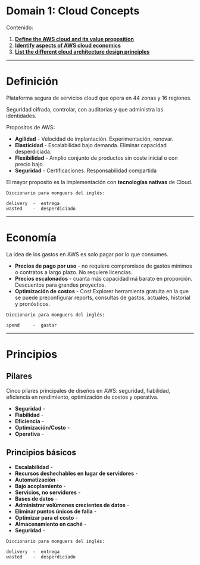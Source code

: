 # **Domain 1: Cloud Concepts**

Contenido:
  1. [**Define the AWS cloud and its value proposition**](#Definición)
  2. [**Identify aspects of AWS cloud economics**](#Economía)
  3. [**List the different cloud architecture design principles**](#Principios)

---

# Definición

Plataforma segura de servicios cloud que opera en 44 zonas y 16 regiones.

Seguridad cifrada, controlar, con auditorias y que administra las identidades.

Propositos de AWS:

- **Agilidad** - Velocidad de implantación. Experimentación, renovar.
- **Elasticidad** - Escalabilidad bajo demanda. Eliminar capacidad desperdiciada.
- **Flexibilidad** - Amplio conjunto de productos sin coste inicial o con precio bajo.
- **Seguridad** - Certificaciones. Responsabilidad compartida

El mayor proposito es la implementación con **tecnologías nativas** de Cloud.

~~~
Diccionario para monguers del inglés:

delivery  -  entrega
wasted    -  desperdiciado
~~~

---
# Economía

La idea de los gastos en AWS es solo pagar por lo que consumes.
- **Precios de pago por uso** - no requiere compromisos de gastos mínimos o contratos a largo plazo. No requiere licencias.
- **Precios escalonados** - cuanta más capacidad má barato en proporción. Descuentos para grandes proyectos.
- **Optimización de costos** - Cost Explorer herramienta gratuita en la que se puede preconfigurar reports, consultas de gastos, actuales, historial y pronósticos.

~~~
Diccionario para monguers del inglés:

spend     -  gastar
~~~

---
# Principios

## **Pilares**

Cinco pilares principales de diseños en AWS: seguridad, fiabilidad, eficiencia en rendimiento, optimización de costos y operativa.

- **Seguridad** -
- **Fiabilidad** -
- **Eficiencia** -
- **Optimización/Costo** -
- **Operativa** -

## **Principios básicos**

- **Escalabilidad** -
- **Recursos deshechables en lugar de servidores** -
- **Automatización** -
- **Bajo acoplamiento** -
- **Servicios, no servidores** -
- **Bases de datos** -
- **Administrar volúmenes crecientes de datos** -
- **Eliminar puntos únicos de falla** -
- **Optimizar para el costo** -
- **Almacenamiento en caché** -
- **Seguridad** -



~~~
Diccionario para monguers del inglés:

delivery  -  entrega
wasted    -  desperdiciado
~~~
